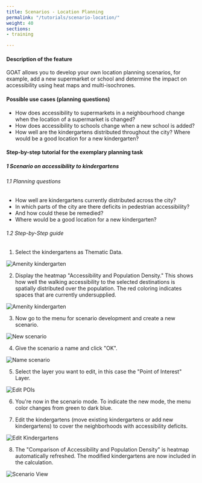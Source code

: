 ```yaml
---
title: Scenarios - Location Planning
permalink: "/tutorials/scenario-location/"
weight: 40
sections:
- training

---
```

#### Description of the feature

GOAT allows you to develop your own location planning scenarios, for example, add a new supermarket or school and determine the impact on accessibility using heat maps and multi-isochrones.

#### Possible use cases (planning questions)

* How does accessibility to supermarkets in a neighbourhood change when the location of a supermarket is changed?
* How does accessibility to schools change when a new school is added?
* How well are the kindergartens distributed throughout the city? Where would be a good location for a new kindergarten?

#### Step-by-step tutorial for the exemplary planning task

##### 1 Scenario on accessibility to kindergartens

###### 1.1 Planning questions

* How well are kindergartens currently distributed across the city?
* In which parts of the city are there deficits in pedestrian accessibility?
* And how could these be remedied?
* Where would be a good location for a new kindergarten?

###### 1.2 Step-by-Step guide

1. Select the kindergartens as Thematic Data.

<img src="/images/training_materials/Scenario_POIs/kindergarten_en.png" alt="Amenity kindergarten" style="max-height:250px;"/>

2. Display the heatmap "Accessibility and Population Density." This shows how well the walking accessibility to the selected destinations is spatially distributed over the population. The red coloring indicates spaces that are currently undersupplied.

<img src="/images/training_materials/Scenario_POIs/accessibility_population_heatmap_en.png" alt="Amenity kindergarten"/>
   
3. Now go to the menu for scenario development and create a new scenario.

<img src="/images/training_materials/Scenario_POIs/create_scenario_en.png"  alt="New scenario" style="max-height:300px;"/>

4. Give the scenario a name and click "OK".

<img src="/images/training_materials/Scenario_POIs/name_scenario_en.png" alt="Name scenario" style="max-height:170px;"/>

5. Select the layer you want to edit, in this case the "Point of Interest" Layer.

<img src="/images/training_materials/Scenario_POIs/poi_en.png" alt="Edit POIs" style="max-height:200px;"/>

6. You're now in the scenario mode. To indicate the new mode, the menu color changes from green to dark blue.

7. Edit the kindergartens (move existing kindergartens or add new kindergartens) to cover the neighborhoods with accessibility deficits. 

<img src="/images/training_materials/Scenario_POIs/edit_tools_en.png" alt="Edit Kindergartens" style="max-height:120px;"/>

8. The "Comparison of Accessibility and Population Density" is heatmap automatically refreshed. The modified kindergartens are now included in the calculation.

<img src="/images/training_materials/Scenario_POIs/new_kindergarten_en.png" alt="Scenario View"/>